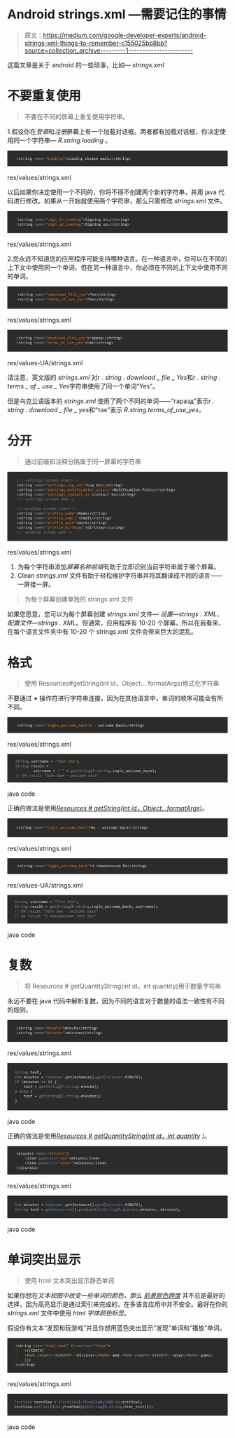 # Android strings.xml —需要记住的事情

> 原文：<https://medium.com/google-developer-experts/android-strings-xml-things-to-remember-c155025bb8bb?source=collection_archive---------1----------------------->

这篇文章是关于 android 的一些琐事，比如— *strings.xml*

# 不要重复使用

> 不要在不同的屏幕上重复使用字符串。

1.假设你在*登录*和*注册*屏幕上有一个加载对话框。两者都有加载对话框，你决定使用同一个字符串— *R.string.loading* 。

![](img/31b3b8eb59db75944a4426a9ed99a5f7.png)

res/values/strings.xml

以后如果你决定使用一个不同的，你将不得不创建两个新的字符串，并用 java 代码进行修改。如果从一开始就使用两个字符串，那么只需修改 *strings.xml* 文件。

![](img/d3836a0d4f48abfd73dcf565dcfae534.png)

res/values/strings.xml

2.您永远不知道您的应用程序可能支持哪种语言。在一种语言中，你可以在不同的上下文中使用同一个单词，但在另一种语言中，你必须在不同的上下文中使用不同的单词。

![](img/f59c1c1c5048db0dd2e86b8128dc67b9.png)

res/values/strings.xml

![](img/46c6165738a1120b478205fec1099de3.png)

res/values-UA/strings.xml

请注意，英文版的 *strings.xml* 对*r . string . download _ file _ Yes*和*r . string . terms _ of _ use _ Yes*字符串使用了同一个单词“Yes”。

但是乌克兰语版本的 *strings.xml* 使用了两个不同的单词——“гаразд”表示*r . string . download _ file _ yes*和“так”表示 *R.string.terms_of_use_yes。*

# **分开**

> 通过前缀和注释分隔属于同一屏幕的字符串

![](img/4f9dfc6e2033cee45f1170e3ea54cd85.png)

res/values/strings.xml

1.  为每个字符串添加*屏幕名称前缀*有助于立即识别当前字符串属于哪个屏幕。
2.  Clean *strings.xml* 文件有助于轻松维护字符串并将其翻译成不同的语言——一屏接一屏。

> 为每个屏幕创建单独的 strings.xml 文件

如果您愿意，您可以为每个屏幕创建 *strings.xml* 文件— *设置—strings . XML*、*配置文件—strings . XML*。但通常，应用程序有 10-20 个屏幕。所以在我看来，在每个语言文件夹中有 10-20 个 strings.xml 文件会带来巨大的混乱。

# 格式

> 使用 Resources#getString(int id，Object… formatArgs)格式化字符串

不要通过 **+** 操作符进行字符串连接，因为在其他语言中，单词的顺序可能会有所不同。

![](img/60157625e1cd0d8feb41ce39d5c62144.png)

res/values/strings.xml

![](img/02bd8df810eef3d8cfa2d60e80f041c0.png)

java code

正确的做法是使用[*Resources # getString(int id，Object…formatArgs)*](https://developer.android.com/reference/android/content/res/Resources.html#getString%28int,%20java.lang.Object...%29)*。*

![](img/7bbda03ad473edb0ad2ae0a3d8834bd2.png)

res/values/strings.xml

![](img/c494c77fee2313617bd105237ea37cc3.png)

res/values-UA/strings.xml

![](img/84499a61d620960b995d5f64653fd9fd.png)

java code

# 复数

> 将 Resources # getQuantityString(int id，int quantity)用于数量字符串

永远不要在 java 代码中解析复数，因为不同的语言对于数量的语法一致性有不同的规则。

![](img/301ba3938cfbdad635870e32bf4997f9.png)

res/values/strings.xml

![](img/3f6d80e2c1c6294b875f428b34a3077f.png)

java code

正确的做法是使用[*Resources # getQuantityString(int id，int quantity*](https://developer.android.com/reference/android/content/res/Resources.html#getQuantityString%28int,%20int%29) *)。*

![](img/5f8d307738e39653d587d21943e7da9d.png)

res/values/strings.xml

![](img/22d774622435328d27c1209b8b880ddc.png)

java code

# 单词突出显示

> 使用 html 文本突出显示静态单词

如果你想在*文本视图中改变一些单词的颜色，那么* [*前景颜色跨度*](https://developer.android.com/reference/android/text/style/ForegroundColorSpan.html) 并不总是最好的选择，因为高亮显示是通过索引来完成的，在多语言应用中并不安全。最好在你的 *strings.xml* 文件中使用 *html 字体颜色标签*。

假设你有文本“发现和玩游戏”并且你想用蓝色突出显示“发现”单词和“播放”单词。

![](img/57871389eadd78091d41f8eb71c9627d.png)

res/values/strings.xml

![](img/0ac6e87b697172773fb5ee12a553a1e4.png)

java code